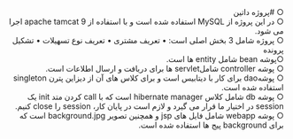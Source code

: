 <div dir="rtl"> &#9675; #پروژه داتین</div>
<div dir="rtl"> &#9675; در این پروژه از MySQL استفاده شده است و با استفاده از apache tamcat 9 اجرا می شود. </div>
<div dir="rtl"> &#9675; پروژه  شامل 3 بخش اصلی است: 
•	تعریف مشتری
•	تعریف نوع تسهیلات
•	تشکیل پرونده
</div>
<div dir="rtl"> &#9675;پوشه bean شامل entity ها است. </div>
<div dir="rtl"> &#9675; پوشه controller شاملservlet ها برای دریافت و ارسال اطلاعات است.  </div>
<div dir="rtl"> &#9675; پوشهdao  برای کار با دیتابیس است و برای کلاس های آن از دیزاین پترن singleton  استفاده شده است.  </div>
<div dir="rtl"> &#9675; پوشه db    شامل کلاس hibernate manager   است که با call کردن متد init یک session در اختیار ما قرار می گیرد و لازم است در پایان کار، session را close کنیم.  </div>
<div dir="rtl"> &#9675; پوشه webapp شامل فایل های jsp و همچنین تصویر background.jpg است که برای background پیج ها استفاده شده است.  </div>
